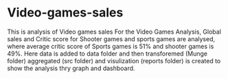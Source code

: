 # Video-games-sales
This is analysis of Video games sales
For the Video Games Analysis, Global sales and Critic score for Shooter games and sports games are analysed, where average critic score of Sports games is 51% and shooter games is 49%.
Here data is added to data folder and then transforemed (Munge folder) aggregated (src folder) and visulization (reports folder) is created to show the analysis thry graph and dashboard.

